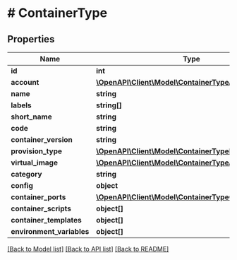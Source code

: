 # # ContainerType

## Properties

Name | Type | Description | Notes
------------ | ------------- | ------------- | -------------
**id** | **int** |  | [optional]
**account** | [**\OpenAPI\Client\Model\ContainerTypeAccount**](ContainerTypeAccount.md) |  | [optional]
**name** | **string** |  | [optional]
**labels** | **string[]** |  | [optional]
**short_name** | **string** |  | [optional]
**code** | **string** |  | [optional]
**container_version** | **string** |  | [optional]
**provision_type** | [**\OpenAPI\Client\Model\ContainerTypeProvisionType**](ContainerTypeProvisionType.md) |  | [optional]
**virtual_image** | [**\OpenAPI\Client\Model\ContainerTypeAccount**](ContainerTypeAccount.md) |  | [optional]
**category** | **string** |  | [optional]
**config** | **object** |  | [optional]
**container_ports** | [**\OpenAPI\Client\Model\ContainerTypeContainerPorts[]**](ContainerTypeContainerPorts.md) |  | [optional]
**container_scripts** | **object[]** |  | [optional]
**container_templates** | **object[]** |  | [optional]
**environment_variables** | **object[]** |  | [optional]

[[Back to Model list]](../../README.md#models) [[Back to API list]](../../README.md#endpoints) [[Back to README]](../../README.md)
